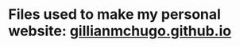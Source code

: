 # Files used to make my personal website: [**gillianmchugo.github.io**](https://gillianmchugo.github.io/)

